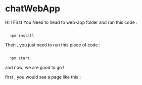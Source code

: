 # chatWebApp

HI ! First You Need to head to web-app folder and run this code :

<code>
  npm install 
</code>

Then , you just need to run this piece of code :

<code>
  npm start
</code>

and now, we are good to go !

first , you would see a page like this :
